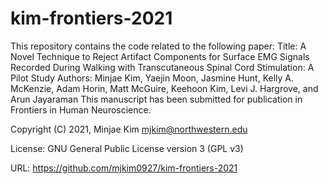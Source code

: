 # kim-frontiers-2021

This repository contains the code related to the following paper:
Title: A Novel Technique to Reject Artifact Components 
       for Surface EMG Signals Recorded During Walking 
       with Transcutaneous Spinal Cord Stimulation: A Pilot Study
Authors: Minjae Kim, Yaejin Moon, Jasmine Hunt, Kelly A. McKenzie, 
         Adam Horin, Matt McGuire, Keehoon Kim, Levi J. Hargrove, and Arun Jayaraman
This manuscript has been submitted for publication in Frontiers in Human Neuroscience.


Copyright (C) 2021, Minjae Kim <mjkim@northwestern.edu>

License: GNU General Public License version 3 (GPL v3)

URL: https://github.com/mjkim0927/kim-frontiers-2021
